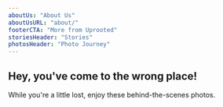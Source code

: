 ```yaml
---
aboutUs: "About Us"
aboutUsURL: "about/"
footerCTA: "More from Uprooted"
storiesHeader: "Stories"
photosHeader: "Photo Journey"
---
```

<div class="error__text flex-column">
  <h2>Hey, you've come to the wrong place!</h2>
  <p>While you're a little lost, enjoy these behind-the-scenes photos.</p>
</div>